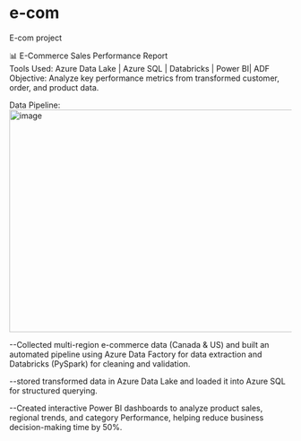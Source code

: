 # e-com
E-com project 

📊 E-Commerce Sales Performance Report	
Tools Used: Azure Data Lake | Azure SQL | Databricks | Power BI| ADF
Objective: Analyze key performance metrics from transformed customer, order, and product data.

Data Pipeline:
<img width="1004" height="397" alt="image" src="https://github.com/user-attachments/assets/69b6364d-ac65-4408-8bfa-8aa0fa457dab" />


--Collected multi-region e-commerce data (Canada & US) and built an automated pipeline using Azure Data Factory for data extraction and Databricks (PySpark) for cleaning and validation. 

--stored transformed data in Azure Data Lake and loaded it into Azure SQL for structured querying. 

--Created interactive Power BI dashboards to analyze product sales, regional trends, and category Performance, helping reduce business decision-making time by 50%.
